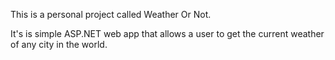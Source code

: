This is a personal project called Weather Or Not.

It's is simple ASP.NET web app that allows a user to get the current weather of any city in the world.
